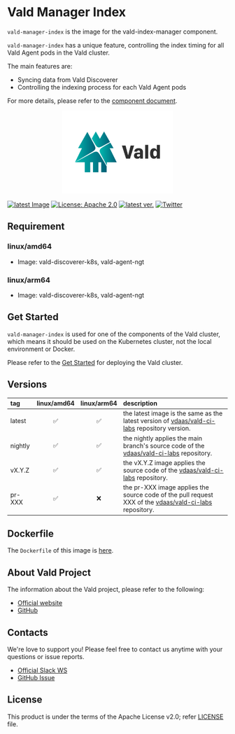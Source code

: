 # Vald Manager Index

<!-- introduction sentence -->

`vald-manager-index` is the image for the vald-index-manager component.

`vald-manager-index` has a unique feature, controlling the index timing for all Vald Agent pods in the Vald cluster.

The main features are:

- Syncing data from Vald Discoverer
- Controlling the indexing process for each Vald Agent pods

For more details, please refer to the [component document](https://vald.vdaas.org/docs/overview/component/index-manager).

<div align="center">
    <img src="https://github.com/vdaas/vald-ci-labs/blob/main/assets/image/readme.svg?raw=true" width="50%" />
</div>

[![latest Image](https://img.shields.io/docker/v/vdaas/vald-ci-labs-manager-index/latest?label=vald-manager-index)](https://hub.docker.com/r/vdaas/vald-ci-labs-manager-index/tags?page=1&name=latest)
[![License: Apache 2.0](https://img.shields.io/github/license/vdaas/vald-ci-labs.svg?style=flat-square)](https://opensource.org/licenses/Apache-2.0)
[![latest ver.](https://img.shields.io/github/release/vdaas/vald-ci-labs.svg?style=flat-square)](https://github.com/vdaas/vald-ci-labs/releases/latest)
[![Twitter](https://img.shields.io/badge/twitter-follow-blue?logo=twitter&style=flat-square)](https://twitter.com/vdaas_vald)

## Requirement

<!-- FIXME: If image has some requirements, describe here with :warning: emoji -->

### linux/amd64

- Image: vald-discoverer-k8s, vald-agent-ngt

### linux/arm64

- Image: vald-discoverer-k8s, vald-agent-ngt

## Get Started

<!-- Get Started -->
<!-- Vald Agent NGT requires more chapter Agent Standalone -->

`vald-manager-index` is used for one of the components of the Vald cluster, which means it should be used on the Kubernetes cluster, not the local environment or Docker.

Please refer to the [Get Started](https://vald.vdaas.org/docs/tutorial/get-started) for deploying the Vald cluster.

## Versions

| tag     | linux/amd64 | linux/arm64 | description                                                                                                                     |
| :------ | :---------: | :---------: | :------------------------------------------------------------------------------------------------------------------------------ |
| latest  |     ✅      |     ✅      | the latest image is the same as the latest version of [vdaas/vald-ci-labs](https://github.com/vdaas/vald-ci-labs) repository version.           |
| nightly |     ✅      |     ✅      | the nightly applies the main branch's source code of the [vdaas/vald-ci-labs](https://github.com/vdaas/vald-ci-labs) repository.                |
| vX.Y.Z  |     ✅      |     ✅      | the vX.Y.Z image applies the source code of the [vdaas/vald-ci-labs](https://github.com/vdaas/vald-ci-labs) repository.                         |
| pr-XXX  |     ✅      |     ❌      | the pr-XXX image applies the source code of the pull request XXX of the [vdaas/vald-ci-labs](https://github.com/vdaas/vald-ci-labs) repository. |

## Dockerfile

<!-- FIXME -->

The `Dockerfile` of this image is [here](https://github.com/vdaas/vald-ci-labs/blob/main/dockers/manager/index/Dockerfile).

## About Vald Project

<!-- About Vald Project -->
<!-- This chapter is static -->

The information about the Vald project, please refer to the following:

- [Official website](https://vald.vdaas.org)
- [GitHub](https://github.com/vdaas/vald-ci-labs)

## Contacts

We're love to support you!
Please feel free to contact us anytime with your questions or issue reports.

- [Official Slack WS](https://join.slack.com/t/vald-community/shared_invite/zt-db2ky9o4-R_9p2sVp8xRwztVa8gfnPA)
- [GitHub Issue](https://github.com/vdaas/vald-ci-labs/issues)

## License

This product is under the terms of the Apache License v2.0; refer [LICENSE](https://github.com/vdaas/vald-ci-labs/blob/main/LICENSE) file.
